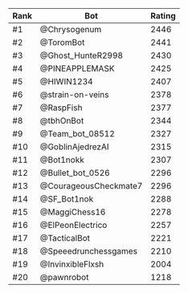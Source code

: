 Rank|Bot|Rating
---|---|---
#1|@Chrysogenum|2446
#2|@ToromBot|2441
#3|@Ghost_HunteR2998|2430
#4|@PINEAPPLEMASK|2425
#5|@HIWIN1234|2407
#6|@strain-on-veins|2378
#7|@RaspFish|2377
#8|@tbhOnBot|2344
#9|@Team_bot_08512|2327
#10|@GoblinAjedrezAI|2315
#11|@Bot1nokk|2307
#12|@Bullet_bot_0526|2296
#13|@CourageousCheckmate7|2296
#14|@SF_Bot1nok|2288
#15|@MaggiChess16|2278
#16|@ElPeonElectrico|2257
#17|@TacticalBot|2221
#18|@Speeedrunchessgames|2210
#19|@InvinxibleFlxsh|2004
#20|@pawnrobot|1218
